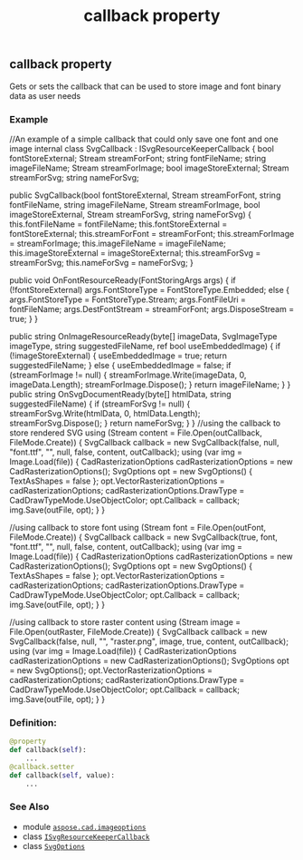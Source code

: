﻿---
title: callback property
second_title: Aspose.CAD for Python via .NET API References
description: 
type: docs
weight: 30
url: /python-net/aspose.cad.imageoptions/svgoptions/callback/
is_root: false
---

## callback property


Gets or sets the callback that can be used to store image and font binary data as user needs

### Example 


//An example of a simple callback that could only save one font and one image
internal class SvgCallback : ISvgResourceKeeperCallback
{
bool fontStoreExternal;
Stream streamForFont;
string fontFileName;
string imageFileName;
Stream streamForImage;
bool imageStoreExternal;
Stream streamForSvg;
string nameForSvg;

public SvgCallback(bool fontStoreExternal, Stream streamForFont, string fontFileName, string imageFileName, Stream streamForImage, bool imageStoreExternal, Stream streamForSvg, string nameForSvg)
{
this.fontFileName = fontFileName;
this.fontStoreExternal = fontStoreExternal;
this.streamForFont = streamForFont;
this.streamForImage = streamForImage;
this.imageFileName = imageFileName;
this.imageStoreExternal = imageStoreExternal;
this.streamForSvg = streamForSvg;
this.nameForSvg = nameForSvg;
}

public void OnFontResourceReady(FontStoringArgs args)
{
if (!fontStoreExternal)
args.FontStoreType = FontStoreType.Embedded;
else
{
args.FontStoreType = FontStoreType.Stream;
args.FontFileUri = fontFileName;
args.DestFontStream = streamForFont;
args.DisposeStream = true;
}
}

public string OnImageResourceReady(byte[] imageData, SvgImageType imageType, string suggestedFileName, ref bool useEmbeddedImage)
{
if (!imageStoreExternal)
{
useEmbeddedImage = true;
return suggestedFileName;
}
else
{
useEmbeddedImage = false;
if (streamForImage != null)
{
streamForImage.Write(imageData, 0, imageData.Length);
streamForImage.Dispose();
}
return imageFileName;
}
}
public string OnSvgDocumentReady(byte[] htmlData, string suggestedFileName)
{
if (streamForSvg != null)
{
streamForSvg.Write(htmlData, 0, htmlData.Length);
streamForSvg.Dispose();
}
return nameForSvg;
}
}
//using the callback to store rendered SVG
using (Stream content = File.Open(outCallback, FileMode.Create))
{
SvgCallback callback = new SvgCallback(false, null, "font.ttf", "", null, false, content, outCallback);
using (var img = Image.Load(file))
{
CadRasterizationOptions cadRasterizationOptions = new CadRasterizationOptions();
SvgOptions opt = new SvgOptions() { TextAsShapes = false };
opt.VectorRasterizationOptions = cadRasterizationOptions;
cadRasterizationOptions.DrawType = CadDrawTypeMode.UseObjectColor;
opt.Callback = callback;
img.Save(outFile, opt);
}
}

//using callback to store font
using (Stream font = File.Open(outFont, FileMode.Create))
{
SvgCallback callback = new SvgCallback(true, font, "font.ttf", "", null, false, content, outCallback);
using (var img = Image.Load(file))
{
CadRasterizationOptions cadRasterizationOptions = new CadRasterizationOptions();
SvgOptions opt = new SvgOptions() { TextAsShapes = false };
opt.VectorRasterizationOptions = cadRasterizationOptions;
cadRasterizationOptions.DrawType = CadDrawTypeMode.UseObjectColor;
opt.Callback = callback;
img.Save(outFile, opt);
}
}

//using callback to store raster content
using (Stream image = File.Open(outRaster, FileMode.Create))
{
SvgCallback callback = new SvgCallback(false, null, "", "raster.png", image, true, content, outCallback);
using (var img = Image.Load(file))
{
CadRasterizationOptions cadRasterizationOptions = new CadRasterizationOptions();
SvgOptions opt = new SvgOptions();
opt.VectorRasterizationOptions = cadRasterizationOptions;
cadRasterizationOptions.DrawType = CadDrawTypeMode.UseObjectColor;
opt.Callback = callback;
img.Save(outFile, opt);
}
}
### Definition:
```python
@property
def callback(self):
    ...
@callback.setter
def callback(self, value):
    ...
```

### See Also
* module [`aspose.cad.imageoptions`](../../)
* class [`ISvgResourceKeeperCallback`](/cad/python-net/aspose.cad.imageoptions.svgoptionsparameters/isvgresourcekeepercallback)
* class [`SvgOptions`](/cad/python-net/aspose.cad.imageoptions/svgoptions)
